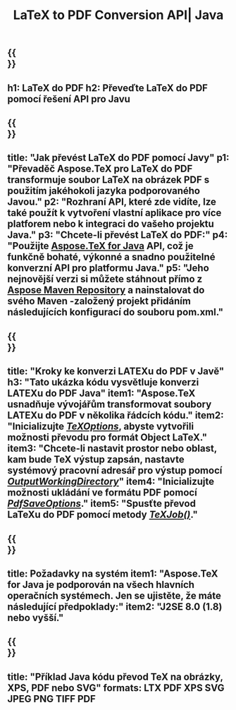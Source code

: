 ﻿---
translation: true
template: /_templates/_conversion-child-java.md
title: LaTeX to PDF Conversion API| Java
description: Funkce převodu LaTeX do PDF. Integrujte tuto místní knihovnu Java do svého projektu nebo použijte multiplatformní aplikace pro převod LaTeXu do PDF.
keywords: latex do pdf api java, latex2pdf integrovat
url: /java/conversion/latex-to-pdf/
family: tex
platformtag: java
feature: conversion
informat: LATEX
outformat: PDF
otherformats: TIFF JPEG PNG PDF
---

{{<section banner>}}
---
h1: LaTeX do PDF
h2: Převeďte LaTeX do PDF pomocí řešení API pro Javu
---

{{<section overview>}}
---
title: "Jak převést LaTeX do PDF pomocí Javy"
p1: "Převaděč Aspose.TeX pro LaTeX do PDF transformuje soubor LaTeX na obrázek PDF s použitím jakéhokoli jazyka podporovaného Javou."
p2: "Rozhraní API, které zde vidíte, lze také použít k vytvoření vlastní aplikace pro více platforem nebo k integraci do vašeho projektu Java."
p3: "Chcete-li převést LaTeX do PDF:"
p4: "Použijte [Aspose.TeX for Java](https://products.aspose.com/tex/java) API, což je funkčně bohaté, výkonné a snadno použitelné konverzní API pro platformu Java."
p5: "Jeho nejnovější verzi si můžete stáhnout přímo z [Aspose Maven Repository](https://repository.aspose.com/tex/) a nainstalovat do svého Maven -založený projekt přidáním následujících konfigurací do souboru pom.xml."
---

{{<section feature1>}}
---
title: "Kroky ke konverzi LATEXu do PDF v Javě"
h3: "Tato ukázka kódu vysvětluje konverzi LATEXu do PDF Java"
item1: "Aspose.TeX usnadňuje vývojářům transformovat soubory LATEXu do PDF v několika řádcích kódu."
item2: "Inicializujte [*TeXOptions*](https://reference.aspose.com/tex/java/com.aspose.tex/TeXOptions), abyste vytvořili možnosti převodu pro formát Object LaTeX."
item3: "Chcete-li nastavit prostor nebo oblast, kam bude TeX výstup zapsán, nastavte systémový pracovní adresář pro výstup pomocí [*OutputWorkingDirectory*](https://reference.aspose.com/tex/java/com.aspose.tex/TeXOptions#getOutputWorkingDirectory--)"
item4: "Inicializujte možnosti ukládání ve formátu PDF pomocí [*PdfSaveOptions*](https://reference.aspose.com/tex/java/com.aspose.tex.rendering/PdfSaveOptions)."
item5: "Spusťte převod LaTeXu do PDF pomocí metody [*TeXJob()*](https://reference.aspose.com/tex/java/com.aspose.tex/TeXJob)."
---

{{<section feature2>}}
---
title: Požadavky na systém
item1: "Aspose.TeX for Java je podporován na všech hlavních operačních systémech. Jen se ujistěte, že máte následující předpoklady:"
item2: "J2SE 8.0 (1.8) nebo vyšší."
---

{{<section widget>}}
---
title: "Příklad Java kódu převod TeX na obrázky, XPS, PDF nebo SVG"
formats: LTX PDF XPS SVG JPEG PNG TIFF PDF
---